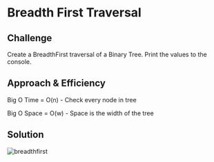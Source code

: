 # Breadth First Traversal

## Challenge
Create a BreadthFirst traversal of a Binary Tree. Print the values to the console.

## Approach & Efficiency
Big O Time = O(n)
	- Check every node in tree

Big O Space = O(w)
	- Space is the width of the tree

## Solution

![breadthfirst](../../assets/breadthfirst.jpg)